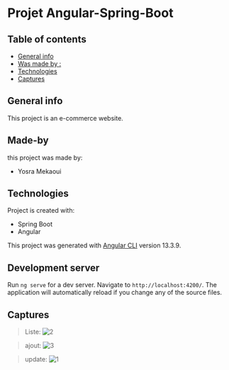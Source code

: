# Projet Angular-Spring-Boot 
## Table of contents
* [General info](#general-info)
* [Was made by :](#Made-by)
* [Technologies](#technologies)
* [Captures](#captures)

## General info
This project is an e-commerce website.

## Made-by
this project was made by:
* Yosra Mekaoui
 


	
## Technologies
Project is created with:
* Spring Boot
* Angular


This project was generated with [Angular CLI](https://github.com/angular/angular-cli) version 13.3.9.

## Development server

Run `ng serve` for a dev server. Navigate to `http://localhost:4200/`. The application will automatically reload if you change any of the source files.

## Captures

>Liste:
![2](https://user-images.githubusercontent.com/61566287/205298948-8af6d556-7823-4c32-b4bb-bb5ef593d309.PNG)

>ajout:
![3](https://user-images.githubusercontent.com/61566287/205299128-55fc3b72-b562-4f89-b08a-0e2f1d7c37f4.PNG)

>update:
![1](https://user-images.githubusercontent.com/61566287/205299053-63f2b31b-767f-4dcb-9ee4-94a1860ab8e8.PNG)

